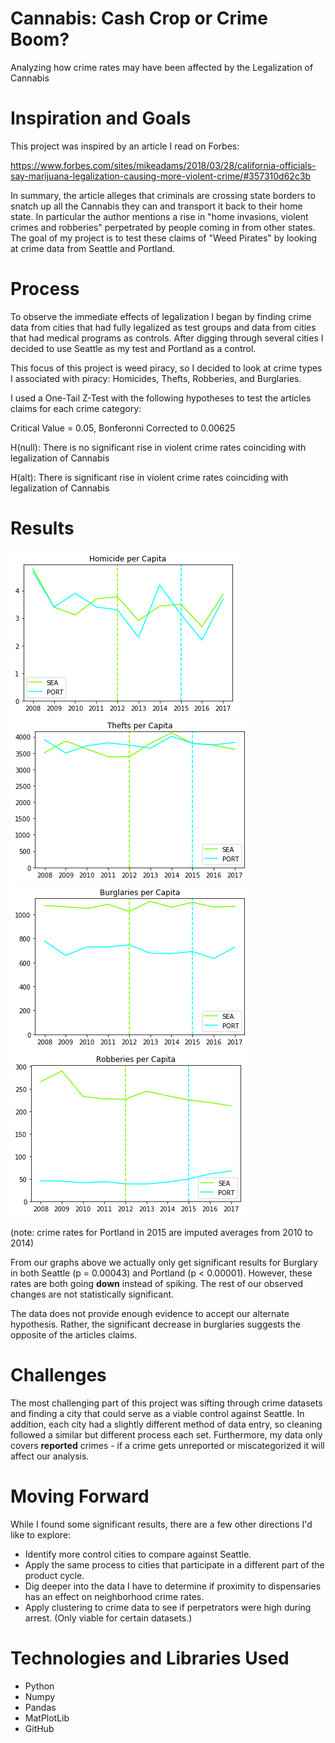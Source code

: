 # Cannabis: Cash Crop or Crime Boom?

Analyzing how crime rates may have been affected by the Legalization of Cannabis

# Inspiration and Goals
This project was inspired by an article I read on Forbes:

https://www.forbes.com/sites/mikeadams/2018/03/28/california-officials-say-marijuana-legalization-causing-more-violent-crime/#357310d62c3b

In summary, the article alleges that criminals are crossing state borders to snatch up all the Cannabis they can and transport it back to their home state.  In particular the author mentions a rise in "home invasions, violent crimes and robberies" perpetrated by people coming in from other states. The goal of my project is to test these claims of "Weed Pirates" by looking at crime data from Seattle and Portland.

# Process
To observe the immediate effects of legalization I began by finding crime data from cities that had fully legalized as test groups and data from cities that had medical programs as controls.  After digging through several cities I decided to use Seattle as my test and Portland as a control.

This focus of this project is weed piracy, so I decided to look at crime types I associated with piracy: Homicides, Thefts, Robberies, and Burglaries.

I used a One-Tail Z-Test with the following hypotheses to test the articles claims for each crime category:

Critical Value = 0.05, Bonferonni Corrected to 0.00625

H(null): There is no significant rise in violent crime rates coinciding with legalization of Cannabis

H(alt): There is significant rise in violent crime rates coinciding with legalization of Cannabis

# Results
   ![alt text](https://github.com/WhimsicalNose03/Cannabis-Cash-Crop-or-Crime-Boom-/blob/master/homicide_rates.png)![alt text](https://github.com/WhimsicalNose03/Cannabis-Cash-Crop-or-Crime-Boom-/blob/master/theft_rates.png)
![alt text](https://github.com/WhimsicalNose03/Cannabis-Cash-Crop-or-Crime-Boom-/blob/master/burglary_rates.png)
![alt text](https://github.com/WhimsicalNose03/Cannabis-Cash-Crop-or-Crime-Boom-/blob/master/robbery_rates.png)

(note: crime rates for Portland in 2015 are imputed averages from 2010 to 2014)

From our graphs above we actually only get significant results for Burglary in both Seattle (p = 0.00043) and Portland (p < 0.00001).  However, these rates are both going __down__ instead of spiking.  The rest of our observed changes are not statistically significant.

The data does not provide enough evidence to accept our alternate hypothesis.  Rather, the significant decrease in burglaries suggests the opposite of the articles claims.

# Challenges
The most challenging part of this project was sifting through crime datasets and finding a city that could serve as a viable control against Seattle.  In addition, each city had a slightly different method of data entry, so cleaning followed a similar but different process each set.  Furthermore, my data only covers __reported__ crimes - if a crime gets unreported or miscategorized it will affect our analysis.

# Moving Forward
While I found some significant results, there are a few other directions I'd like to explore:
   * Identify more control cities to compare against Seattle.
   * Apply the same process to cities that participate in a different part of the product cycle.
   * Dig deeper into the data I have to determine if proximity to dispensaries has an effect on neighborhood crime rates.
   * Apply clustering to crime data to see if perpetrators were high during arrest.  (Only viable for certain datasets.)
   
# Technologies and Libraries Used
* Python
* Numpy
* Pandas
* MatPlotLib
* GitHub
